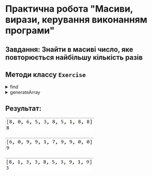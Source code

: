 # Практична робота "Масиви, вирази, керування виконанням програми"

## Завдання: Знайти в масиві число, яке повторюється найбільшу кількість разів

## Методи классу ```Exercise```
<details>
  <summary>find</summary>
	
  ```java
/**
	 * Знаходить в массиві число, яке повторюється найбільшу кількість разів
	 * 
	 * @param arr массив
	 * @return Повертає число, яке в массиві повторюються найбільшу кількість разів
	 */
	public static int find(int[] arr) {
		Map<Integer, Integer> nums = new HashMap<>();
		for (int number : arr) {
			Integer i = nums.get(number);
			nums.put(number, i == null ? 1 : i+1);
		}
		
		int max = Collections.max(nums.values());
		for (Map.Entry<Integer, Integer> number : nums.entrySet()) {
			if (number.getValue() == max)
				return number.getKey();
		}
		return -1;
	}
  ```
  
</details>
<details>
  <summary>generateArray</summary>
	
  ```java
	private static final ThreadLocalRandom rnd = ThreadLocalRandom.current();
	
	/**
	 * Створює массив за вказаною довжиною і генерує його значення
	 * @param size довжина массива
	 * @return массив
	 */
	public static int[] generateArray(int size) {
		int[] array = new int[size];
		for (int i = 0; i < size; i++) {
			array[i] = rnd.nextInt(10);
		}
		return array;
	}
  ```
  
</details>

Результат:
----

![Gitter](https://github.com/ppc-ntu-khpi/34-arrays-coldbeatz/blob/master/Screenshot_17.png)<br><br>
![Gitter](https://github.com/ppc-ntu-khpi/34-arrays-coldbeatz/blob/master/Screenshot_18.png)<br><br>
![Gitter](https://github.com/ppc-ntu-khpi/34-arrays-coldbeatz/blob/master/Screenshot_20.png)<br>
